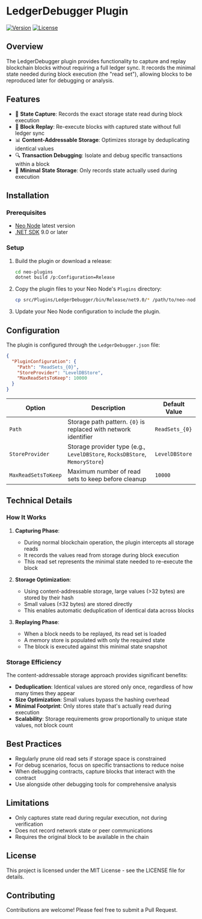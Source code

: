 # LedgerDebugger Plugin

[![Version](https://img.shields.io/badge/Version-1.0.0-blue.svg)](https://github.com/neo-project/neo-plugins)
[![License](https://img.shields.io/badge/License-MIT-green.svg)](https://github.com/neo-project/neo-plugins/blob/master/LICENSE)

## Overview

The LedgerDebugger plugin provides functionality to capture and replay blockchain blocks without requiring a full ledger sync. It records the minimal state needed during block execution (the "read set"), allowing blocks to be reproduced later for debugging or analysis.

## Features

- 📝 **State Capture**: Records the exact storage state read during block execution
- 🔄 **Block Replay**: Re-execute blocks with captured state without full ledger sync
- 📊 **Content-Addressable Storage**: Optimizes storage by deduplicating identical values
- 🔍 **Transaction Debugging**: Isolate and debug specific transactions within a block
- 🧩 **Minimal State Storage**: Only records state actually used during execution

## Installation

### Prerequisites

- [Neo Node](https://github.com/neo-project/neo-node) latest version
- [.NET SDK](https://dotnet.microsoft.com/download) 9.0 or later

### Setup

1. Build the plugin or download a release:
   ```bash
   cd neo-plugins
   dotnet build /p:Configuration=Release
   ```

2. Copy the plugin files to your Neo Node's `Plugins` directory:
   ```bash
   cp src/Plugins/LedgerDebugger/bin/Release/net9.0/* /path/to/neo-node/Plugins/
   ```

3. Update your Neo Node configuration to include the plugin.

## Configuration

The plugin is configured through the `LedgerDebugger.json` file:

```json
{
  "PluginConfiguration": {
    "Path": "ReadSets_{0}",
    "StoreProvider": "LevelDBStore",
    "MaxReadSetsToKeep": 10000
  }
}
```

| Option | Description | Default Value |
|--------|-------------|---------------|
| `Path` | Storage path pattern. `{0}` is replaced with network identifier | `ReadSets_{0}` |
| `StoreProvider` | Storage provider type (e.g., `LevelDBStore`, `RocksDBStore`, `MemoryStore`) | `LevelDBStore` |
| `MaxReadSetsToKeep` | Maximum number of read sets to keep before cleanup | `10000` |

## Technical Details

### How It Works

1. **Capturing Phase**:
   - During normal blockchain operation, the plugin intercepts all storage reads
   - It records the values read from storage during block execution
   - This read set represents the minimal state needed to re-execute the block

2. **Storage Optimization**:
   - Using content-addressable storage, large values (>32 bytes) are stored by their hash
   - Small values (≤32 bytes) are stored directly
   - This enables automatic deduplication of identical data across blocks

3. **Replaying Phase**:
   - When a block needs to be replayed, its read set is loaded
   - A memory store is populated with only the required state
   - The block is executed against this minimal state snapshot

### Storage Efficiency

The content-addressable storage approach provides significant benefits:

- **Deduplication**: Identical values are stored only once, regardless of how many times they appear
- **Size Optimization**: Small values bypass the hashing overhead
- **Minimal Footprint**: Only stores state that's actually read during execution
- **Scalability**: Storage requirements grow proportionally to unique state values, not block count

## Best Practices

- Regularly prune old read sets if storage space is constrained
- For debug scenarios, focus on specific transactions to reduce noise
- When debugging contracts, capture blocks that interact with the contract
- Use alongside other debugging tools for comprehensive analysis

## Limitations

- Only captures state read during regular execution, not during verification
- Does not record network state or peer communications
- Requires the original block to be available in the chain

## License

This project is licensed under the MIT License - see the LICENSE file for details.

## Contributing

Contributions are welcome! Please feel free to submit a Pull Request.
